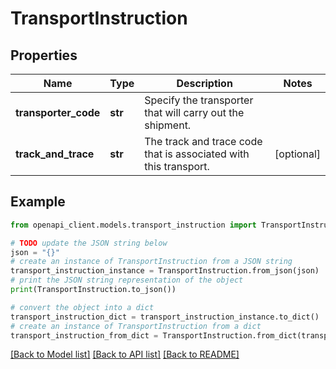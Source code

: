 # TransportInstruction


## Properties

Name | Type | Description | Notes
------------ | ------------- | ------------- | -------------
**transporter_code** | **str** | Specify the transporter that will carry out the shipment. | 
**track_and_trace** | **str** | The track and trace code that is associated with this transport. | [optional] 

## Example

```python
from openapi_client.models.transport_instruction import TransportInstruction

# TODO update the JSON string below
json = "{}"
# create an instance of TransportInstruction from a JSON string
transport_instruction_instance = TransportInstruction.from_json(json)
# print the JSON string representation of the object
print(TransportInstruction.to_json())

# convert the object into a dict
transport_instruction_dict = transport_instruction_instance.to_dict()
# create an instance of TransportInstruction from a dict
transport_instruction_from_dict = TransportInstruction.from_dict(transport_instruction_dict)
```
[[Back to Model list]](../README.md#documentation-for-models) [[Back to API list]](../README.md#documentation-for-api-endpoints) [[Back to README]](../README.md)



